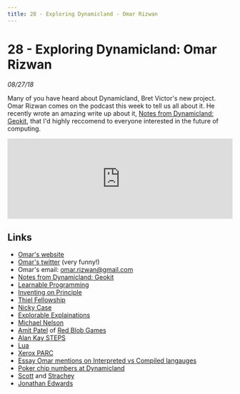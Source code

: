 ```yaml
---
title: 28 - Exploring Dynamicland - Omar Rizwan
---
```


# 28 - Exploring Dynamicland: Omar Rizwan

_08/27/18_

Many of you have heard about Dynamicland, Bret Victor's new project. Omar Rizwan comes on the podcast this week to tell us all about it. He recently wrote an amazing write up about it, [Notes from Dynamicland: Geokit](https://rsnous.com/posts/notes-from-dynamicland-geokit/), that I'd highly reccomend to everyone interested in the future of computing. 

<iframe src="https://omny.fm/shows/future-of-coding/28-exploring-dynamicland-omar-rizwan/embed" width="100%" height="180" frameborder="0"></iframe>

## Links

* [Omar's website](https://rsnous.com/)
* [Omar's twitter](https://twitter.com/rsnous) (very funny!)
* Omar's email: omar.rizwan@gmail.com
* [Notes from Dynamicland: Geokit](https://rsnous.com/posts/notes-from-dynamicland-geokit/)
* [Learnable Programming](http://worrydream.com/LearnableProgramming/)
* [Inventing on Principle](https://vimeo.com/36579366)
* [Thiel Fellowship](https://thielfellowship.org/)
* [Nicky Case](https://ncase.me/)
* [Explorable Explainations](https://explorabl.es/)
* [Michael Nelson](http://michaelnielsen.org/)
* [Amit Patel](https://twitter.com/redblobgames) of [Red Blob Games](https://www.redblobgames.com/)
* [Alan Kay STEPS](http://www.vpri.org/pdf/tr2012001_steps.pdf)
* [Lua](https://www.lua.org/)
* [Xerox PARC](https://en.wikipedia.org/wiki/PARC_(company))
* [Essay Omar mentions on Interpreted vs Compiled langauges](http://fexpr.blogspot.com/2016/08/interpreted-programming-languages.html)
* [Poker chip numbers at Dynamicland](http://futureofcoding.org/notes/bret-victor/dynamicland#videos)
* [Scott](https://en.wikipedia.org/wiki/Dana_Scott) and [Strachey](https://en.wikipedia.org/wiki/Christopher_Strachey)
* [Jonathan Edwards](http://alarmingdevelopment.org)





